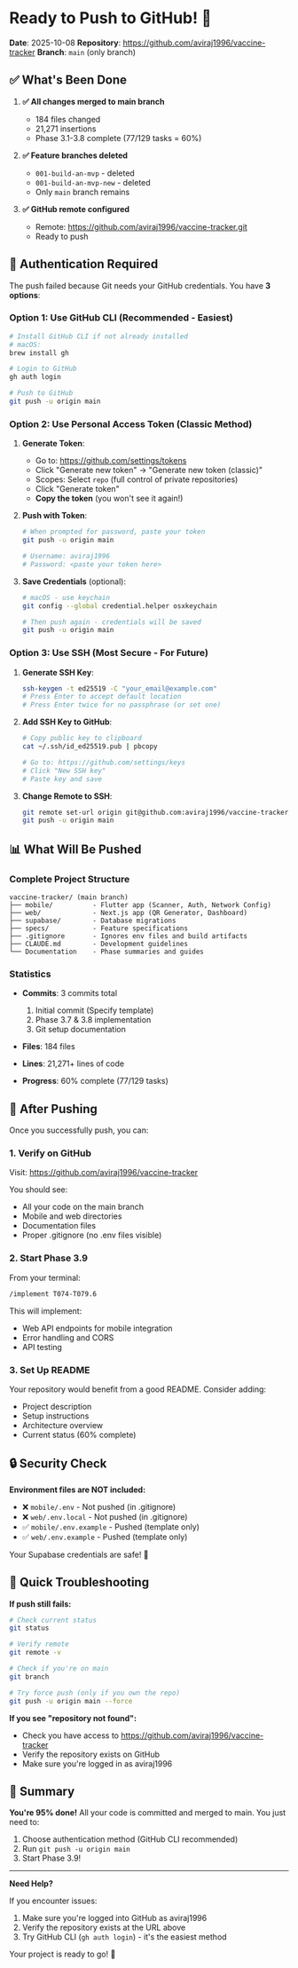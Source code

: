 # Ready to Push to GitHub! 🚀

**Date**: 2025-10-08
**Repository**: https://github.com/aviraj1996/vaccine-tracker
**Branch**: `main` (only branch)

## ✅ What's Been Done

1. **✅ All changes merged to main branch**
   - 184 files changed
   - 21,271 insertions
   - Phase 3.1-3.8 complete (77/129 tasks = 60%)

2. **✅ Feature branches deleted**
   - `001-build-an-mvp` - deleted
   - `001-build-an-mvp-new` - deleted
   - Only `main` branch remains

3. **✅ GitHub remote configured**
   - Remote: https://github.com/aviraj1996/vaccine-tracker.git
   - Ready to push

## 🔐 Authentication Required

The push failed because Git needs your GitHub credentials. You have **3 options**:

### Option 1: Use GitHub CLI (Recommended - Easiest)

```bash
# Install GitHub CLI if not already installed
# macOS:
brew install gh

# Login to GitHub
gh auth login

# Push to GitHub
git push -u origin main
```

### Option 2: Use Personal Access Token (Classic Method)

1. **Generate Token**:
   - Go to: https://github.com/settings/tokens
   - Click "Generate new token" → "Generate new token (classic)"
   - Scopes: Select `repo` (full control of private repositories)
   - Click "Generate token"
   - **Copy the token** (you won't see it again!)

2. **Push with Token**:
   ```bash
   # When prompted for password, paste your token
   git push -u origin main

   # Username: aviraj1996
   # Password: <paste your token here>
   ```

3. **Save Credentials** (optional):
   ```bash
   # macOS - use keychain
   git config --global credential.helper osxkeychain

   # Then push again - credentials will be saved
   git push -u origin main
   ```

### Option 3: Use SSH (Most Secure - For Future)

1. **Generate SSH Key**:
   ```bash
   ssh-keygen -t ed25519 -C "your_email@example.com"
   # Press Enter to accept default location
   # Press Enter twice for no passphrase (or set one)
   ```

2. **Add SSH Key to GitHub**:
   ```bash
   # Copy public key to clipboard
   cat ~/.ssh/id_ed25519.pub | pbcopy

   # Go to: https://github.com/settings/keys
   # Click "New SSH key"
   # Paste key and save
   ```

3. **Change Remote to SSH**:
   ```bash
   git remote set-url origin git@github.com:aviraj1996/vaccine-tracker.git
   git push -u origin main
   ```

## 📊 What Will Be Pushed

### Complete Project Structure
```
vaccine-tracker/ (main branch)
├── mobile/          - Flutter app (Scanner, Auth, Network Config)
├── web/             - Next.js app (QR Generator, Dashboard)
├── supabase/        - Database migrations
├── specs/           - Feature specifications
├── .gitignore       - Ignores env files and build artifacts
├── CLAUDE.md        - Development guidelines
└── Documentation    - Phase summaries and guides
```

### Statistics
- **Commits**: 3 commits total
  1. Initial commit (Specify template)
  2. Phase 3.7 & 3.8 implementation
  3. Git setup documentation

- **Files**: 184 files
- **Lines**: 21,271+ lines of code
- **Progress**: 60% complete (77/129 tasks)

## 🎯 After Pushing

Once you successfully push, you can:

### 1. Verify on GitHub
Visit: https://github.com/aviraj1996/vaccine-tracker

You should see:
- All your code on the main branch
- Mobile and web directories
- Documentation files
- Proper .gitignore (no .env files visible)

### 2. Start Phase 3.9
From your terminal:
```bash
/implement T074-T079.6
```

This will implement:
- Web API endpoints for mobile integration
- Error handling and CORS
- API testing

### 3. Set Up README
Your repository would benefit from a good README. Consider adding:
- Project description
- Setup instructions
- Architecture overview
- Current status (60% complete)

## 🔒 Security Check

**Environment files are NOT included:**
- ❌ `mobile/.env` - Not pushed (in .gitignore)
- ❌ `web/.env.local` - Not pushed (in .gitignore)
- ✅ `mobile/.env.example` - Pushed (template only)
- ✅ `web/.env.example` - Pushed (template only)

Your Supabase credentials are safe! 🔐

## 🚨 Quick Troubleshooting

**If push still fails:**

```bash
# Check current status
git status

# Verify remote
git remote -v

# Check if you're on main
git branch

# Try force push (only if you own the repo)
git push -u origin main --force
```

**If you see "repository not found":**
- Check you have access to https://github.com/aviraj1996/vaccine-tracker
- Verify the repository exists on GitHub
- Make sure you're logged in as aviraj1996

## 📝 Summary

**You're 95% done!** All your code is committed and merged to main. You just need to:

1. Choose authentication method (GitHub CLI recommended)
2. Run `git push -u origin main`
3. Start Phase 3.9!

---

**Need Help?**

If you encounter issues:
1. Make sure you're logged into GitHub as aviraj1996
2. Verify the repository exists at the URL above
3. Try GitHub CLI (`gh auth login`) - it's the easiest method

Your project is ready to go! 🎉
